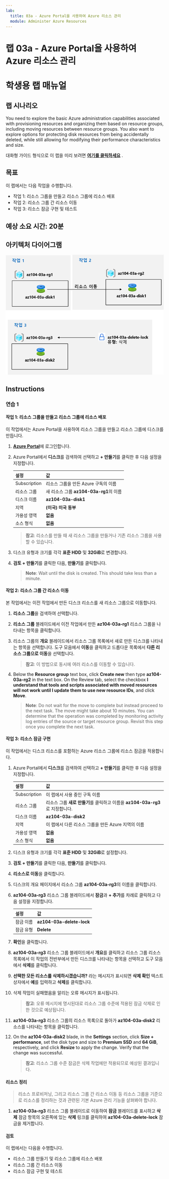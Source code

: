```yaml
---
lab:
  title: 03a - Azure Portal을 사용하여 Azure 리소스 관리
  module: Administer Azure Resources
---
```


# <a name="lab-03a---manage-azure-resources-by-using-the-azure-portal"></a>랩 03a - Azure Portal을 사용하여 Azure 리소스 관리
# <a name="student-lab-manual"></a>학생용 랩 매뉴얼

## <a name="lab-scenario"></a>랩 시나리오

You need to explore the basic Azure administration capabilities associated with provisioning resources and organizing them based on resource groups, including moving resources between resource groups. You also want to explore options for protecting disk resources from being accidentally deleted, while still allowing for modifying their performance characteristics and size.

대화형 가이드 형식으로 이 랩을 미리 보려면 **[여기를 클릭하세요](https://mslabs.cloudguides.com/en-us/guides/AZ-104%20Exam%20Guide%20-%20Microsoft%20Azure%20Administrator%20Exercise%204)** .

## <a name="objectives"></a>목표

이 랩에서는 다음 작업을 수행합니다.

+ 작업 1: 리소스 그룹을 만들고 리소스 그룹에 리소스 배포
+ 작업 2: 리소스 그룹 간 리소스 이동
+ 작업 3: 리소스 잠금 구현 및 테스트

## <a name="estimated-timing-20-minutes"></a>예상 소요 시간: 20분

## <a name="architecture-diagram"></a>아키텍처 다이어그램

![이미지](../media/lab03a.png)

## <a name="instructions"></a>Instructions

### <a name="exercise-1"></a>연습 1

#### <a name="task-1-create-resource-groups-and-deploy-resources-to-resource-groups"></a>작업 1: 리소스 그룹을 만들고 리소스 그룹에 리소스 배포

이 작업에서는 Azure Portal을 사용하여 리소스 그룹을 만들고 리소스 그룹에 디스크를 만듭니다.

1. [**Azure Portal**](http://portal.azure.com)에 로그인합니다.

1. Azure Portal에서 **디스크**를 검색하여 선택하고 **+ 만들기**를 클릭한 후 다음 설정을 지정합니다.

    |설정|값|
    |---|---|
    |Subscription| 리소스 그룹을 만든 Azure 구독의 이름 |
    |리소스 그룹| 새 리소스 그룹 **az104-03a-rg1**의 이름 |
    |디스크 이름| **az104-03a-disk1** |
    |지역| **(미국) 미국 동부** |
    |가용성 영역| **없음** |
    |소스 형식| **없음** |

    >**참고**: 리소스를 만들 때 새 리소스 그룹을 만들거나 기존 리소스 그룹을 사용할 수 있습니다.

1. 디스크 유형과 크기를 각각 **표준 HDD** 및 **32GiB**로 변경합니다.

1. **검토 + 만들기**를 클릭한 다음, **만들기**를 클릭합니다.

    ><bpt id="p1">**</bpt>Note<ept id="p1">**</ept>: Wait until the disk is created. This should take less than a minute.

#### <a name="task-2-move-resources-between-resource-groups"></a>작업 2: 리소스 그룹 간 리소스 이동 

본 작업에서는 이전 작업에서 만든 디스크 리소스를 새 리소스 그룹으로 이동합니다. 

1. **리소스 그룹**을 검색하여 선택합니다. 

1. **리소스 그룹** 블레이드에서 이전 작업에서 만든 **az104-03a-rg1** 리소스 그룹을 나타내는 항목을 클릭합니다.

1. 리소스 그룹의 **개요** 블레이드에서 리소스 그룹 목록에서 새로 만든 디스크를 나타내는 항목을 선택합니다. 도구 모음에서 **이동**을 클릭하고 드롭다운 목록에서 **다른 리소스 그룹으로 이동**을 선택합니다.

    >**참고**: 이 방법으로 동시에 여러 리소스를 이동할 수 있습니다. 

1. Below the <bpt id="p1">**</bpt>Resource group<ept id="p1">**</ept> text box, click <bpt id="p2">**</bpt>Create new<ept id="p2">**</ept> then type <bpt id="p3">**</bpt>az104-03a-rg2<ept id="p3">**</ept> in the text box. On the Review tab, select the checkbox <bpt id="p1">**</bpt>I understand that tools and scripts associated with moved resources will not work until I update them to use new resource IDs<ept id="p1">**</ept>, and click <bpt id="p2">**</bpt>Move<ept id="p2">**</ept>.

    ><bpt id="p1">**</bpt>Note<ept id="p1">**</ept>: Do not wait for the move to complete but instead proceed to the next task. The move might take about 10 minutes. You can determine that the operation was completed by monitoring activity log entries of the source or target resource group. Revisit this step once you complete the next task.

#### <a name="task-3-implement-resource-locks"></a>작업 3: 리소스 잠금 구현

이 작업에서는 디스크 리소스를 포함하는 Azure 리소스 그룹에 리소스 잠금을 적용합니다.

1. Azure Portal에서 **디스크**를 검색하여 선택하고 **+ 만들기**를 클릭한 후 다음 설정을 지정합니다.

    |설정|값|
    |---|---|
    |Subscription| 이 랩에서 사용 중인 구독 이름 |
    |리소스 그룹| 리소스 그룹 **새로 만들기**를 클릭하고 이름을 **az104-03a-rg3**로 지정합니다. |
    |디스크 이름| **az104-03a-disk2** |
    |지역| 이 랩에서 다른 리소스 그룹을 만든 Azure 지역의 이름 |
    |가용성 영역| **없음** |
    |소스 형식| **없음** |

1. 디스크 유형과 크기를 각각 **표준 HDD** 및 **32GiB**로 설정합니다.

1. **검토 + 만들기**를 클릭한 다음, **만들기**를 클릭합니다.

1. **리소스로 이동**을 클릭합니다.

1. 디스크의 개요 페이지에서 리소스 그룹 **az104-03a-rg3**의 이름을 클릭합니다.

1. **az104-03a-rg3** 리소스 그룹 블레이드에서 **잠금**과 **+ 추가**를 차례로 클릭하고 다음 설정을 지정합니다.

    |설정|값|
    |---|---|
    |잠금 이름| **az104-03a-delete-lock** |
    |잠금 유형| **Delete** |
    
1. **확인**을 클릭합니다.    

1. **az104-03a-rg3** 리소스 그룹 블레이드에서 **개요**를 클릭하고 리소스 그룹 리소스 목록에서 이 작업의 전반부에서 만든 디스크를 나타내는 항목을 선택하고 도구 모음에서 **삭제**를 클릭합니다. 

1. **선택한 모든 리소스를 삭제하시겠습니까?** 라는 메시지가 표시되면 **삭제 확인** 텍스트 상자에서 **예**를 입력하고 **삭제**를 클릭합니다.

1. 삭제 작업이 실패했음을 알리는 오류 메시지가 표시됩니다. 

    >**참고**: 오류 메시지에 명시된대로 리소스 그룹 수준에 적용된 잠금 삭제로 인한 것으로 예상됩니다.

1. **az104-03a-rg3** 리소스 그룹의 리소스 목록으로 돌아가 **az104-03a-disk2** 리소스를 나타내는 항목을 클릭합니다. 

1. On the <bpt id="p1">**</bpt>az104-03a-disk2<ept id="p1">**</ept> blade, in the <bpt id="p2">**</bpt>Settings<ept id="p2">**</ept> section, click <bpt id="p3">**</bpt>Size + performance<ept id="p3">**</ept>, set the disk type and size to <bpt id="p4">**</bpt>Premium SSD<ept id="p4">**</ept> and <bpt id="p5">**</bpt>64 GiB<ept id="p5">**</ept>, respectively, and click <bpt id="p6">**</bpt>Resize<ept id="p6">**</ept> to apply the change. Verify that the change was successful.

    >**참고**: 리소스 그룹 수준 잠금은 삭제 작업에만 적용되므로 예상된 결과입니다. 

#### <a name="clean-up-resources"></a>리소스 정리

   >리소스 프로비저닝, 그리고 리소스 그룹 간 리소스 이동 등 리소스 그룹을 기준으로 리소스를 정리하는 것과 관련된 기본 Azure 관리 기능을 살펴봐야 합니다.

1. **az104-03a-rg3** 리소스 그룹 블레이드로 이동하여 **잠금** 블레이드를 표시하고 **삭제** 잠금 항목의 오른쪽에 있는 **삭제** 링크를 클릭하여 **az104-03a-delete-lock** 잠금을 제거합니다.

#### <a name="review"></a>검토

이 랩에서는 다음을 수행합니다.

- 리소스 그룹 만들기 및 리소스 그룹에 리소스 배포
- 리소스 그룹 간 리소스 이동
- 리소스 잠금 구현 및 테스트
